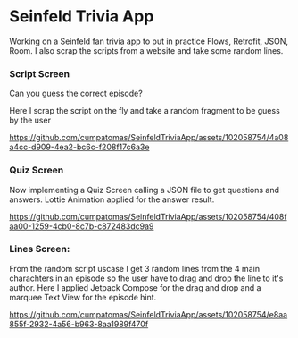 # Seinfeld Trivia App
Working on a Seinfeld fan trivia app to put in practice Flows, Retrofit, JSON, Room.
I also scrap the scripts from a website and take some random lines.

### Script Screen
Can you guess the correct episode?

Here I scrap the script on the fly and take a random fragment to be guess by the user

https://github.com/cumpatomas/SeinfeldTriviaApp/assets/102058754/4a08a4cc-d909-4ea2-bc6c-f208f17c6a3e

### Quiz Screen
Now implementing a Quiz Screen calling a JSON file to get questions and answers. Lottie Animation applied for the answer result.


https://github.com/cumpatomas/SeinfeldTriviaApp/assets/102058754/408faa00-1259-4cb0-8c7b-c872483dc9a9

### Lines Screen:
From the random script uscase I get 3 random lines from the 4 main charachters in an episode so the user have to drag and drop the line to it's author.
Here I applied Jetpack Compose for the drag and drop and a marquee Text View for the episode hint.


https://github.com/cumpatomas/SeinfeldTriviaApp/assets/102058754/e8aa855f-2932-4a56-b963-8aa1989f470f


